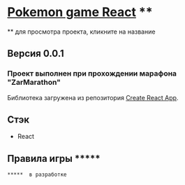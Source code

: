 # [Pokemon game React](https://pokemon-games.netlify.app/) **
** для просмотра проекта, кликните на название

## Версия 0.0.1

### Проект выполнен при прохождении марафона "ZarMarathon"

Библиотека загружена из репозитория [Create React App](https://github.com/facebook/create-react-app).

## Стэк

  * React


## Правила игры *****

```
*****  в разработке
```